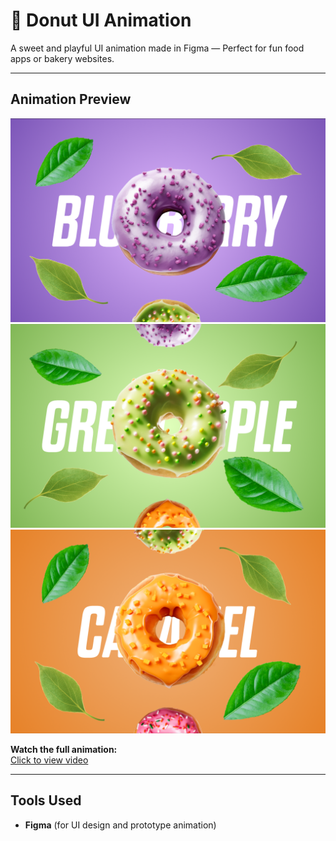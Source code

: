 # 🍩 Donut UI Animation

A sweet and playful UI animation made in Figma — Perfect for fun food apps or bakery websites.

---

## Animation Preview

![Donut 1](https://github.com/LaibaVerse/donut-ui-animation/blob/main/BLUEBERRY_DONUT.png?raw=true)
![Donut 2](https://github.com/LaibaVerse/donut-ui-animation/blob/main/GREENAPPLE_DONUT.png?raw=true)
![Donut 3](https://github.com/LaibaVerse/donut-ui-animation/blob/main/CARAMEL_DONUT.png?raw=true)

 **Watch the full animation:**  
[Click to view video](https://github.com/LaibaVerse/donut-ui-animation/blob/main/figma_animation.mp4?raw=true)

---

## Tools Used
- **Figma** (for UI design and prototype animation)

